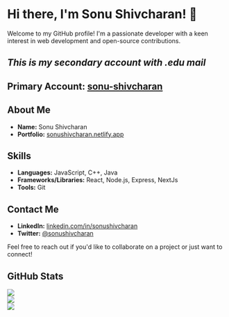 # Hi there, I'm Sonu Shivcharan! 👋

Welcome to my GitHub profile! I'm a passionate developer with a keen interest in web development and open-source contributions.
## *This is my secondary account with .edu mail*
## **Primary Account:** [sonu-shivcharan](https://github.com/sonu-shivcharan)

## About Me

- **Name:** Sonu Shivcharan
- **Portfolio:** [sonushivcharan.netlify.app](https://sonushivcharan.netlify.app/)

## Skills

- **Languages:** JavaScript, C++, Java
- **Frameworks/Libraries:** React, Node.js, Express, NextJs
- **Tools:** Git

## Contact Me
- **LinkedIn:** [linkedin.com/in/sonushivcharan](https://www.linkedin.com/in/sonushivcharan/)
- **Twitter:** [@sonushivcharan](https://twitter.com/sonushivcharan)


Feel free to reach out if you'd like to collaborate on a project or just want to connect!

## GitHub Stats

![](https://github-readme-stats.vercel.app/api?username=sonu-dpu&theme=dark&hide_border=false&include_all_commits=true&count_private=false&show_icons=true)<br/>
![](https://github-readme-streak-stats.herokuapp.com/?user=sonu-dpu&theme=dark&hide_border=false)<br/>
![](https://github-readme-stats.vercel.app/api/top-langs/?username=sonu-dpu&theme=dark&hide_border=false&include_all_commits=true&count_private=false&layout=compact)



